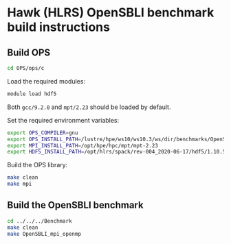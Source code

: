 # Hawk (HLRS) OpenSBLI benchmark build instructions

## Build OPS

```bash
cd OPS/ops/c
```

Load the required modules:

```bash
module load hdf5
```

Both `gcc/9.2.0` and `mpt/2.23` should be loaded by default.

Set the required environment variables:

```bash
export OPS_COMPILER=gnu
export OPS_INSTALL_PATH=/lustre/hpe/ws10/ws10.3/ws/dir/benchmarks/OpenSBLI/source/OPS/ops
export MPI_INSTALL_PATH=/opt/hpe/hpc/mpt/mpt-2.23
export HDF5_INSTALL_PATH=/opt/hlrs/spack/rev-004_2020-06-17/hdf5/1.10.5-gcc-9.2.0-fsds2dq4
```

Build the OPS library:

```bash
make clean
make mpi
```

## Build the OpenSBLI benchmark

```bash
cd ../../../Benchmark
make clean
make OpenSBLI_mpi_openmp
```

